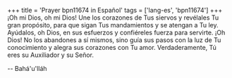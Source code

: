 +++
title = 'Prayer bpn11674 in Español'
tags = ['lang-es', 'bpn11674']
+++
¡Oh mi Dios, oh mi Dios! Une los corazones de Tus siervos y revélales Tu gran propósito, para que sigan Tus mandamientos y se atengan a Tu ley. Ayúdalos, oh Dios, en sus esfuerzos y confiéreles fuerza para servirte. ¡Oh Dios! No los abandones a sí mismos, sino guía sus pasos con la luz de Tu conocimiento y alegra sus corazones con Tu amor. Verdaderamente, Tú eres su Auxiliador y su Señor.

-- Bahá'u'lláh
